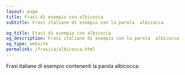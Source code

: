 ```yaml
---
layout: page
title: Frasi di esempio con albicocca 
subtitle: Frasi italiane di esempio con la parola  albicocca

og_title: Frasi di esempio con albicocca 
og_description: Frasi italiane di esempio con la parola  albicocca
og_type: website
permalink: /frasi/a/albicocca.html
---
```


Frasi italiane di esempio contenenti la parola albicocca:


